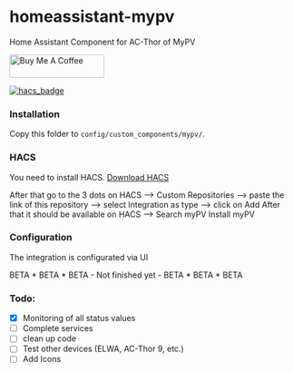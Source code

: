 # homeassistant-mypv

Home Assistant Component for AC-Thor of MyPV

<a href="https://buymeacoffee.com/melik787" target="_blank"><img height="41px" width="167px" src="https://cdn.buymeacoffee.com/buttons/default-blue.png" alt="Buy Me A Coffee"></a>

[![hacs_badge](https://img.shields.io/badge/HACS-Custom-orange.svg?style=for-the-badge)](https://github.com/custom-components/hacs)

### Installation

Copy this folder to `config/custom_components/mypv/`.

### HACS
You need to install HACS. <a href="https://hacs.xyz/docs/setup/download/" target="_blank">Download HACS</a>

After that go to the 3 dots on HACS --> Custom Repositories --> paste the link of this repository --> select Integration as type --> click on Add
After that it should be available on HACS --> Search myPV
Install myPV 

### Configuration

The integration is configurated via UI

BETA * BETA * BETA - Not finished yet - BETA * BETA * BETA

### Todo:
- [x] Monitoring of all status values
- [ ] Complete services
- [ ] clean up code
- [ ] Test other devices (ELWA, AC-Thor 9, etc.)
- [ ] Add Icons